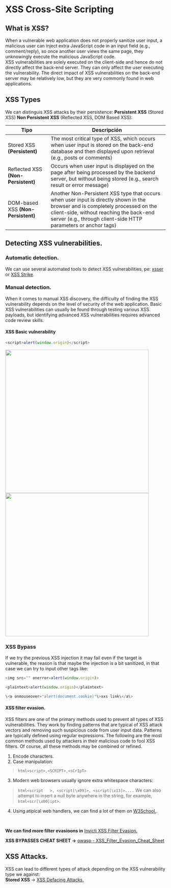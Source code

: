 # XSS Cross-Site Scripting 
## What is XSS?
When a vulnerable web application does not properly sanitize user input, a malicious user can inject extra JavaScript code in an input field (e.g., comment/reply), so once another user views the same 
page, they unknowingly execute the malicious JavaScript code.</br>
XSS vulnerabilities are solely executed on the client-side and hence do not directly affect the back-end server. They can only affect the user executing the vulnerability. 
The direct impact of XSS vulnerabilities on the back-end server may be relatively low, but they are very commonly found in web applications.

## XSS Types
We can distinguis XSS attacks by their persistence: __Persistent XSS__ (Stored XSS) __Non Persistent XSS__ (Reflected XSS, DOM Based XSS):

| Tipo                                   | Descripción                                                                                                                                                                                                                                                                                                      |
| -------------------------------------- | ---------------------------------------------------------------------------------------------------------------------------------------------------------------------------------------------------------------------------------------------------------------------------------------------------------------- |
| Stored XSS __(Persistent)__       | The most critical type of XSS, which occurs when user input is stored on the back-end database and then displayed upon retrieval (e.g., posts or comments)          |
| Reflected XSS __(Non-Persistent)__     | Occurs when user input is displayed on the page after being processed by the backend server, but without being stored (e.g., search result or error message)                                                                                            |
| DOM-based XSS __(Non-Persistent)__ | Another Non-Persistent XSS type that occurs when user input is directly shown in the browser and is completely processed on the client-side, without reaching the back-end server (e.g., through client-side HTTP parameters or anchor tags) |

## Detecting XSS vulnerabilities.
### Automatic detection.
We can use several automated tools to detect XSS vulnerabilities, pe: [xsser](https://github.com/epsylon/xsser) or [XSS Strike](https://github.com/s0md3v/XSStrike).

### Manual detection.
When it comes to manual XSS discovery, the difficulty of finding the XSS vulnerability depends on the level of security of the web application. Basic XSS vulnerabilities can usually be found through testing various XSS payloads, but identifying advanced XSS vulnerabilities requires advanced code review skills. </br>
#### XSS Basic vulnerability
```javascript
<script>alert(window.origin)</script>
```
<img src="https://github.com/alejandro-pentest/Hacking-Web/assets/161533623/a82237cb-c6d8-4e2b-bc1d-ab4256d4a205" width="450">
<img src="https://github.com/alejandro-pentest/Hacking-Web/assets/161533623/aa0a4bc8-54bc-485e-a4f5-08fafd5d21b5" width="450">

### XSS Bypass
If we try the previous XSS injection it may fail even if the target is vulnerable, the reason is that maybe the injection is a bit sanitized, in that case we can try
to input other tags like:
```javascript
<img src="" onerror=alert(window.origin)>
```
```javascript
<plaintext>alert(window.origin)</plaintext>
```
```javascript
\<a onmouseover="alert(document.cookie)"\>xxs link\</a\> 
```
#### XSS filter evasion.
XSS filters are one of the primary methods used to prevent all types of XSS vulnerabilities. They work by finding patterns that are typical of XSS attack vectors and removing such suspicious code from user input data. Patterns are typically defined using regular expressions. 
The following are the most common methods used by attackers in their malicious code to fool XSS filters. Of course, all these methods may be combined or refined. 
1. Encode characters.
2. Case manipulation:
> ```html<script>,<SCRIPT>,<sCrIpT>```
3. Modern web browsers usually ignore extra whitespace characters:
> ```html<script   >, <script[\x09]>, <script[\x13]>....``` We can also attempt to insert a null byte anywhere in the string, for example, ```html<scr[\x00]ipt>```.
4. Using atipical web handlers, we can find a lot of them on [W3School.](https://www.w3schools.com/jsref/dom_obj_event.asp).


<br />


**We can find more filter evasioons in** [Invicti XSS Filter Evasion.](https://www.invicti.com/learn/xss-filter-evasion/)

**XSS BYPASSES CHEAT SHEET ->** [owasp - XSS_Filter_Evasion_Cheat_Sheet](https://cheatsheetseries.owasp.org/cheatsheets/XSS_Filter_Evasion_Cheat_Sheet.html)

## XSS Attacks.
XSS can lead to different types of attack depending on the XSS vulnerability type we against:<br/> 
**Stored XSS** -> [XSS Defacing Attacks.](https://github.com/alejandro-pentest/Hacking-Web/blob/main/XSS%20Cross-Site%20Scripting/XSS%20ATTACKS/XSS%20Defacing%20Attacks.md)








